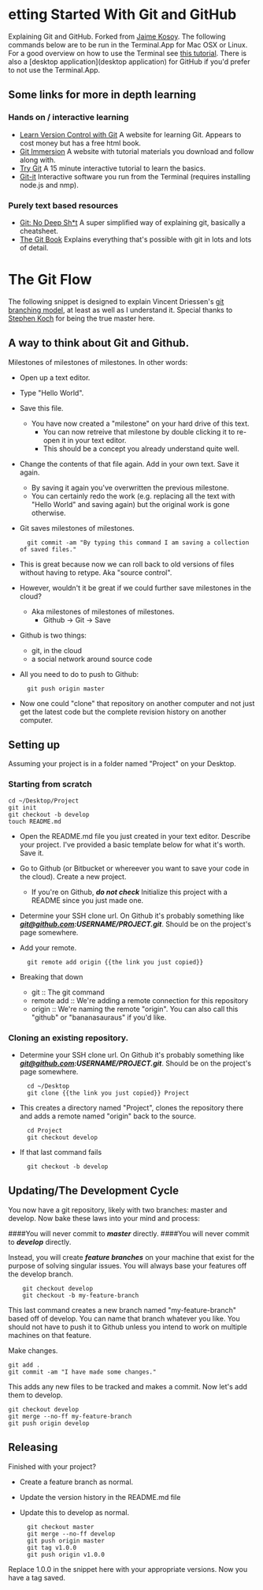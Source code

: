 etting Started With Git and GitHub
===================================

Explaining Git and GitHub. Forked from [Jaime Kosoy](https://github.com/jkosoy). The following commands below are to be run in the Terminal.App for Mac OSX or Linux. For a good overview on how to use the Terminal see [this tutorial](http://cli.learncodethehardway.org/book/). There is also a [desktop application](desktop application) for GitHub if you'd prefer to not use the Terminal.App.

## Some links for more in depth learning
### Hands on / interactive learning
* [Learn Version Control with Git](https://www.git-tower.com/learn/ebook) A website for learning Git. Appears to cost money but has a free html book.
* [Git Immersion](http://gitimmersion.com/lab_01.html) A website with tutorial materials you download and follow along with.
* [Try Git](http://try.github.io/levels/1/challenges/1) A 15 minute interactive tutorial to learn the basics. 
* [Git-it](http://nodeschool.io/#git-it) Interactive software you run from the Terminal (requires installing node.js and nmp).

### Purely text based resources
* [Git: No Deep Sh*t](http://rogerdudler.github.io/git-guide/) A super simplified way of explaining git, basically a cheatsheet.
* [The Git Book](http://git-scm.com/book) Explains everything that's possible with git in lots and lots of detail.


The Git Flow
==================

The following snippet is designed to explain Vincent Driessen's [git branching model](http://nvie.com/posts/a-successful-git-branching-model/), at least as well as I understand it. Special thanks to [Stephen Koch](https://twitter.com/skoch) for being the true master here.

A way to think about Git and Github.
------------
Milestones of milestones of milestones. In other words:

- Open up a text editor.
- Type "Hello World".
- Save this file.
  - You have now created a "milestone" on your hard drive of this text.
	- You can now retreive that milestone by double clicking it to re-open it in your text editor.
	- This should be a concept you already understand quite well.
- Change the contents of that file again. Add in your own text. Save it again.
	- By saving it again you've overwritten the previous milestone.
	- You can certainly redo the work (e.g. replacing all the text with "Hello World" and saving again) but the original work is gone otherwise.
- Git saves milestones of milestones.

		git commit -am "By typing this command I am saving a collection of saved files."

- This is great because now we can roll back to old versions of files without having to retype. Aka "source control".
- However, wouldn't it be great if we could further save milestones in the cloud?
	- Aka milestones of milestones of milestones.
		- Github -> Git -> Save
- Github is two things:
	- git, in the cloud
	- a social network around source code
- All you need to do to push to Github:

		git push origin master

- Now one could "clone" that repository on another computer and not just get the latest code but the complete revision history on another computer.



Setting up
------------
Assuming your project is in a folder named "Project" on your Desktop.

### Starting from scratch
	cd ~/Desktop/Project
	git init
	git checkout -b develop
	touch README.md

- Open the README.md file you just created in your text editor. Describe your project. I've provided a basic template below for what it's worth. Save it.
- Go to Github (or Bitbucket or whereever you want to save your code in the cloud). Create a new project.
	- If you're on Github, ***do not check*** Initialize this project with a README since you just made one.
- Determine your SSH clone url. On Github it's probably something like ***git@github.com:USERNAME/PROJECT.git***. Should be on the project's page somewhere.
- Add your remote.
	
		git remote add origin {{the link you just copied}}

- Breaking that down
	- git :: The git command
	- remote add :: We're adding a remote connection for this repository
	- origin :: We're naming the remote "origin". You can also call this "github" or "bananasauraus" if you'd like.


### Cloning an existing repository.

- Determine your SSH clone url. On Github it's probably something like ***git@github.com:USERNAME/PROJECT.git***. Should be on the project's page somewhere.

		cd ~/Desktop
		git clone {{the link you just copied}} Project

- This creates a directory named "Project", clones the repository there and adds a remote named "origin" back to the source.

		cd Project
		git checkout develop

- If that last command fails

		git checkout -b develop

Updating/The Development Cycle
------------
You now have a git repository, likely with two branches: master and develop. Now bake these laws into your mind and process:

####You will never commit to ***master*** directly.
####You will never commit to ***develop*** directly.

Instead, you will create ***feature branches*** on your machine that exist for the purpose of solving singular issues. You will always base your features off the develop branch.

		git checkout develop
		git checkout -b my-feature-branch

This last command creates a new branch named "my-feature-branch" based off of develop. You can name that branch whatever you like. You should not have to push it to Github unless you intend to work on multiple machines on that feature.

Make changes.

	git add .
	git commit -am "I have made some changes."

This adds any new files to be tracked and makes a commit. Now let's add them to develop.

	git checkout develop
	git merge --no-ff my-feature-branch
	git push origin develop

Releasing
------------
Finished with your project?

- Create a feature branch as normal.
- Update the version history in the README.md file
- Update this to develop as normal.

		git checkout master
		git merge --no-ff develop
		git push origin master
		git tag v1.0.0
		git push origin v1.0.0

Replace 1.0.0 in the snippet here with your appropriate versions. Now you have a tag saved.
